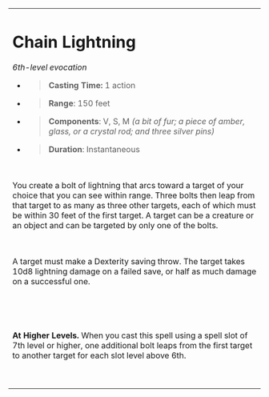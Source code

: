 
<table><tbody><tr class="odd"><td><h1 id="chain-lightning"><strong>Chain Lightning</strong></h1><p><em>6th-level evocation</em></p><ul><li><blockquote><p><strong>Casting Time:</strong> 1 action</p></blockquote></li><li><blockquote><p><strong>Range</strong>: 150 feet</p></blockquote></li><li><blockquote><p><strong>Components</strong>: V, S, M <em>(a bit of fur; a piece of amber, glass, or a crystal rod; and three silver pins)</em></p></blockquote></li><li><blockquote><p><strong>Duration</strong>: Instantaneous</p></blockquote></li></ul><p> </p><p>You create a bolt of lightning that arcs toward a target of your choice that you can see within range. Three bolts then leap from that target to as many as three other targets, each of which must be within 30 feet of the first target. A target can be a creature or an object and can be targeted by only one of the bolts.</p><p> </p><p>A target must make a Dexterity saving throw. The target takes 10d8 lightning damage on a failed save, or half as much damage on a successful one.</p><p> </p><p> </p><p><strong>At Higher Levels.</strong> When you cast this spell using a spell slot of 7th level or higher, one additional bolt leaps from the first target to another target for each slot level above 6th.</p><p> </p></td></tr></tbody></table>